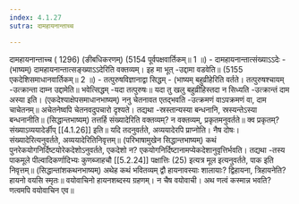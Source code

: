 ```yaml
---
index: 4.1.27
sutra: दामहायनान्ताच्च

---
```

दामहायनान्ताच्च ( 1296) (ङीबधिकरणम्) (5154 पूर्वपक्षवार्तिकम्॥ 1 ॥) - दामहायनान्तात्संख्याऽऽदेः - (भाष्यम्) दामहायनान्तात्सङ्ख्याऽऽदेरिति वक्तव्यम्। इह मा भूत् -उद्दामा वडवेति॥ (5155 एकदेशिसमाधानवार्तिकम्॥ 2 ॥) - तत्पुरुषविज्ञानाद्वा सिद्धम् - (भाष्यम् बहुव्रीहेरिति वर्तते। तत्पुरुषश्चायम् -उत्क्रान्ता दाम्न उद्दामेति॥ भवेत्सिद्धम् -यदा तत्पुरुषः॥ यदा तु खलु बहुव्रीहिस्तदा न सिध्यति -उत्क्रान्तं दाम अस्या इति। (एकदेश्याक्षेपसमाधानभाष्यम्) ननु चेतनावत एतद्भवति -उत्क्रमणं वाऽपक्रमणं वा, दाम चाचेतनम्॥ अचेतनेष्वपि चेतनवदुपचारो दृश्यते। तद्यथा -स्रस्तान्यस्या बन्धनानि, स्रस्यन्तेऽस्या बन्धनानीति॥ (सिद्धान्तभाष्यम्) तत्तर्हि संख्यादेरिति वक्तव्यम्? न वक्तव्यम्, प्रकृतमनुवर्तते॥ क्व प्रकृतम्? संख्याऽव्ययादेर्ङीप् [[4.1.26]] इति॥ यदि तदनुवर्तते, अव्ययादेरपि प्राप्नोति। नैष दोषः। संख्यादेरित्यनुवर्तते, अव्ययादेरितिनिवृत्तम्॥ (परिभाषामुखेन सिद्धान्तभाष्यम्) कथं पुनरेकयोगनिर्दिष्टयोरेकदेशोऽनुवर्तते, एकदेशो न? एकयोगनिर्दिष्टानामप्येकदेशानुवृत्तिर्भवति। तद्यथा -तस्य पाकमूले पील्वादिकर्णादिभ्यः कुणब्जाहचौ [[5.2.24]] पक्षात्तिः (25) इत्यत्र मूल इत्यनुवर्तते, पाक इति निवृत्तम्॥ (सिद्धान्तांशकथनभाष्यम्) अथेह कथं भवितव्यम् द्वौ हायनावस्याः शालायाः? द्विहायना, त्रिहायनेति? हायनो वयसि स्मृतः॥ वयोवाचिनो हायनशब्दस्य ग्रहणम्। न चैष वयोवाची। अथ णत्वं कस्मान्न भवति? णत्वमपि वयोवाचिन एव॥